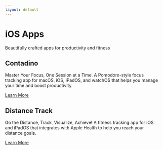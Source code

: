 ```yaml
---
layout: default
---
```


<div class="hero">
  <h1>iOS Apps</h1>
  <p class="hero-subtitle">Beautifully crafted apps for productivity and fitness</p>
</div>

<div class="app-grid">
  <div class="app-card">
    <h2>Contadino</h2>
    <p>Master Your Focus, One Session at a Time. A Pomodoro-style focus tracking app for macOS, iOS, iPadOS, and watchOS that helps you manage your time and boost productivity.</p>
    <a href="/Contadino/" class="app-link">Learn More</a>
  </div>
  
  <div class="app-card">
    <h2>Distance Track</h2>
    <p>Go the Distance, Track, Visualize, Achieve! A fitness tracking app for iOS and iPadOS that integrates with Apple Health to help you reach your distance goals.</p>
    <a href="/DistanceTrack/" class="app-link">Learn More</a>
  </div>
</div>
